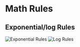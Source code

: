 # Math Rules

## Exponential/log Rules
![Exponential Rules](https://www.chilimath.com/wp-content/uploads/2018/03/seven-exponent-rules-or-properties.png)
![Log Rules](https://www.chilimath.com/wp-content/uploads/2017/02/rules-of-exponents.gif)